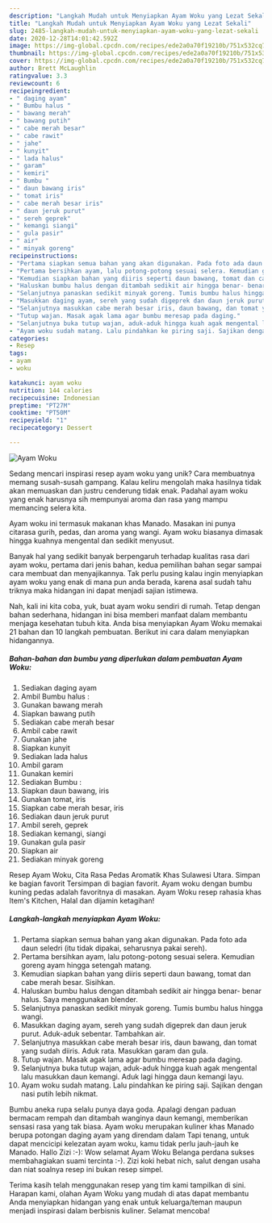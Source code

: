 ```yaml
---
description: "Langkah Mudah untuk Menyiapkan Ayam Woku yang Lezat Sekali"
title: "Langkah Mudah untuk Menyiapkan Ayam Woku yang Lezat Sekali"
slug: 2485-langkah-mudah-untuk-menyiapkan-ayam-woku-yang-lezat-sekali
date: 2020-12-28T14:01:42.592Z
image: https://img-global.cpcdn.com/recipes/ede2a0a70f19210b/751x532cq70/ayam-woku-foto-resep-utama.jpg
thumbnail: https://img-global.cpcdn.com/recipes/ede2a0a70f19210b/751x532cq70/ayam-woku-foto-resep-utama.jpg
cover: https://img-global.cpcdn.com/recipes/ede2a0a70f19210b/751x532cq70/ayam-woku-foto-resep-utama.jpg
author: Brett McLaughlin
ratingvalue: 3.3
reviewcount: 6
recipeingredient:
- " daging ayam"
- " Bumbu halus "
- " bawang merah"
- " bawang putih"
- " cabe merah besar"
- " cabe rawit"
- " jahe"
- " kunyit"
- " lada halus"
- " garam"
- " kemiri"
- " Bumbu "
- " daun bawang iris"
- " tomat iris"
- " cabe merah besar iris"
- " daun jeruk purut"
- " sereh geprek"
- " kemangi siangi"
- " gula pasir"
- " air"
- " minyak goreng"
recipeinstructions:
- "Pertama siapkan semua bahan yang akan digunakan. Pada foto ada daun seledri (itu tidak dipakai, seharusnya pakai sereh)."
- "Pertama bersihkan ayam, lalu potong-potong sesuai selera. Kemudian goreng ayam hingga setengah matang."
- "Kemudian siapkan bahan yang diiris seperti daun bawang, tomat dan cabe merah besar. Sisihkan."
- "Haluskan bumbu halus dengan ditambah sedikit air hingga benar- benar halus. Saya menggunakan blender."
- "Selanjutnya panaskan sedikit minyak goreng. Tumis bumbu halus hingga wangi."
- "Masukkan daging ayam, sereh yang sudah digeprek dan daun jeruk purut. Aduk-aduk sebentar. Tambahkan air."
- "Selanjutnya masukkan cabe merah besar iris, daun bawang, dan tomat yang sudah diiris. Aduk rata. Masukkan garam dan gula."
- "Tutup wajan. Masak agak lama agar bumbu meresap pada daging."
- "Selanjutnya buka tutup wajan, aduk-aduk hingga kuah agak mengental lalu masukkan daun kemangi. Aduk lagi hingga daun kemangi layu."
- "Ayam woku sudah matang. Lalu pindahkan ke piring saji. Sajikan dengan nasi putih lebih nikmat."
categories:
- Resep
tags:
- ayam
- woku

katakunci: ayam woku 
nutrition: 144 calories
recipecuisine: Indonesian
preptime: "PT27M"
cooktime: "PT50M"
recipeyield: "1"
recipecategory: Dessert

---
```



![Ayam Woku](https://img-global.cpcdn.com/recipes/ede2a0a70f19210b/751x532cq70/ayam-woku-foto-resep-utama.jpg)

Sedang mencari inspirasi resep ayam woku yang unik? Cara membuatnya memang susah-susah gampang. Kalau keliru mengolah maka hasilnya tidak akan memuaskan dan justru cenderung tidak enak. Padahal ayam woku yang enak harusnya sih mempunyai aroma dan rasa yang mampu memancing selera kita.

Ayam woku ini termasuk makanan khas Manado. Masakan ini punya citarasa gurih, pedas, dan aroma yang wangi. Ayam woku biasanya dimasak hingga kuahnya mengental dan sedikit menyusut.

Banyak hal yang sedikit banyak berpengaruh terhadap kualitas rasa dari ayam woku, pertama dari jenis bahan, kedua pemilihan bahan segar sampai cara membuat dan menyajikannya. Tak perlu pusing kalau ingin menyiapkan ayam woku yang enak di mana pun anda berada, karena asal sudah tahu triknya maka hidangan ini dapat menjadi sajian istimewa.


Nah, kali ini kita coba, yuk, buat ayam woku sendiri di rumah. Tetap dengan bahan sederhana, hidangan ini bisa memberi manfaat dalam membantu menjaga kesehatan tubuh kita. Anda bisa menyiapkan Ayam Woku memakai 21 bahan dan 10 langkah pembuatan. Berikut ini cara dalam menyiapkan hidangannya.

<!--inarticleads1-->

##### Bahan-bahan dan bumbu yang diperlukan dalam pembuatan Ayam Woku:

1. Sediakan  daging ayam
1. Ambil  Bumbu halus :
1. Gunakan  bawang merah
1. Siapkan  bawang putih
1. Sediakan  cabe merah besar
1. Ambil  cabe rawit
1. Gunakan  jahe
1. Siapkan  kunyit
1. Sediakan  lada halus
1. Ambil  garam
1. Gunakan  kemiri
1. Sediakan  Bumbu :
1. Siapkan  daun bawang, iris
1. Gunakan  tomat, iris
1. Siapkan  cabe merah besar, iris
1. Sediakan  daun jeruk purut
1. Ambil  sereh, geprek
1. Sediakan  kemangi, siangi
1. Gunakan  gula pasir
1. Siapkan  air
1. Sediakan  minyak goreng


Resep Ayam Woku, Cita Rasa Pedas Aromatik Khas Sulawesi Utara. Simpan ke bagian favorit Tersimpan di bagian favorit. Ayam woku dengan bumbu kuning pedas adalah favoritnya di masakan. Ayam Woku resep rahasia khas Item&#39;s Kitchen, Halal dan dijamin ketagihan! 

<!--inarticleads2-->

##### Langkah-langkah menyiapkan Ayam Woku:

1. Pertama siapkan semua bahan yang akan digunakan. Pada foto ada daun seledri (itu tidak dipakai, seharusnya pakai sereh).
1. Pertama bersihkan ayam, lalu potong-potong sesuai selera. Kemudian goreng ayam hingga setengah matang.
1. Kemudian siapkan bahan yang diiris seperti daun bawang, tomat dan cabe merah besar. Sisihkan.
1. Haluskan bumbu halus dengan ditambah sedikit air hingga benar- benar halus. Saya menggunakan blender.
1. Selanjutnya panaskan sedikit minyak goreng. Tumis bumbu halus hingga wangi.
1. Masukkan daging ayam, sereh yang sudah digeprek dan daun jeruk purut. Aduk-aduk sebentar. Tambahkan air.
1. Selanjutnya masukkan cabe merah besar iris, daun bawang, dan tomat yang sudah diiris. Aduk rata. Masukkan garam dan gula.
1. Tutup wajan. Masak agak lama agar bumbu meresap pada daging.
1. Selanjutnya buka tutup wajan, aduk-aduk hingga kuah agak mengental lalu masukkan daun kemangi. Aduk lagi hingga daun kemangi layu.
1. Ayam woku sudah matang. Lalu pindahkan ke piring saji. Sajikan dengan nasi putih lebih nikmat.


Bumbu aneka rupa selalu punya daya goda. Apalagi dengan paduan bermacam rempah dan ditambah wanginya daun kemangi, memberikan sensasi rasa yang tak biasa. Ayam woku merupakan kuliner khas Manado berupa potongan daging ayam yang direndam dalam Tapi tenang, untuk dapat mencicipi kelezatan ayam woku, kamu tidak perlu jauh-jauh ke Manado. Hallo Zizi :-): Wow selamat Ayam Woku Belanga perdana sukses membahagiakan suami tercinta :-). Zizi koki hebat nich, salut dengan usaha dan niat soalnya resep ini bukan resep simpel. 

Terima kasih telah menggunakan resep yang tim kami tampilkan di sini. Harapan kami, olahan Ayam Woku yang mudah di atas dapat membantu Anda menyiapkan hidangan yang enak untuk keluarga/teman maupun menjadi inspirasi dalam berbisnis kuliner. Selamat mencoba!
